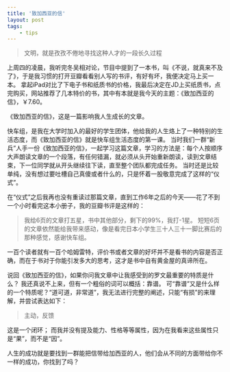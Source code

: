 ```yaml
---
title: '致加西亚的信'
layout: post
tags:
    - tips
---
```


> 文明，就是孜孜不倦地寻找这种人才的一段长久过程

上周四的凌晨，我听完冬吴相对论，节目中提到了一本书，叫《不说，就真来不及了》，于是我习惯的打开豆瓣看看别人写的书评，有好有坏，我便决定马上买一本。
拿起iPad对比了下电子书和纸质书的价格，我最后决定在JD上买纸质书，点完购买，网站推荐了几本特价的书，其中有本就是我今天的主题：《致加西亚的信》，￥7.60。

《致加西亚的信》，这是一篇影响我人生成长的文章。

快车组，是我在大学时加入的最好的学生团体，他给我的人生烙上了一种特别的生活态度，而《致加西亚的信》就是快车组生活态度的第一课。
当时我们一群“新兵”人手一份《致加西亚的信》，一起学习这篇文章，学习的方法是：每个人按顺序大声朗读文章的一个段落，有任何错漏，就必须从头开始重新朗读，读到文章结束，下一位同学就从开头继续往下读，直至整个团队都完成任务。
当时还是比较单纯，没有想过要吐槽自己真傻或者什么的，只是怀着一股敬意完成了这样的“仪式”。

在“仪式”之后我再也没有重读过那篇文章，直到工作6年之后的今天——花了不到一个小时看完这本小册子，我的豆瓣书评是这样的：
> 我给6页的文章打五星，书中其他部分，剩下的99%，我打-1星。
短短6页的文章依然能给我带来感动，像是看完日本小学生三十人三十一脚比赛后的那种感觉，感谢快车组。

一百个读者就有一百个哈姆雷特，评价书或者文章的好坏并不是看书的内容是否正确，而在于书对于你能引发多大的思考，这才是书中自有黄金屋的真谛所在。

说回《致加西亚的信》，如果你问我文章中让我感受到的罗文最重要的特质是什么？
我还真说不上来，但有一个粗俗的词可以概括：靠谱。
可“靠谱”又是什么样的一个特质呢？“道可道，非常道”，我无法进行完整的阐述，只能“有损”的来理解，并尝试表达如下：

> 主动，反馈

这是一个闭环；
而我并没有提及能力、性格等等属性，因为在我看来这些属性只是“果”，而不是“因”。

人生的成功就是要找到一群能把信带给加西亚的人，他们会从不同的方面带给你不一样的成功，你找到了吗？